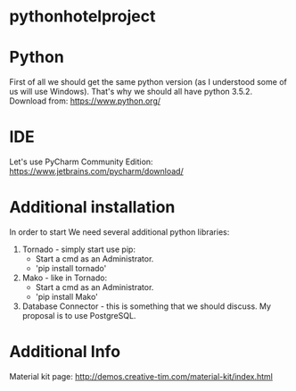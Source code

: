 # pythonhotelproject

# Python
First of all we should get the same python version (as I understood some of us will use Windows). That's why we should all have python 3.5.2.
Download from: https://www.python.org/

# IDE
Let's use PyCharm Community Edition:
https://www.jetbrains.com/pycharm/download/

# Additional installation
In order to start We need several additional python libraries:
1. Tornado - simply start use pip:
    - Start a cmd as an Administrator.
    - 'pip install tornado'
2. Mako - like in Tornado:
    - Start a cmd as an Administrator.
    - 'pip install Mako'
3. Database Connector - this is something that we should discuss. My proposal is to use PostgreSQL.

# Additional Info
Material kit page: http://demos.creative-tim.com/material-kit/index.html